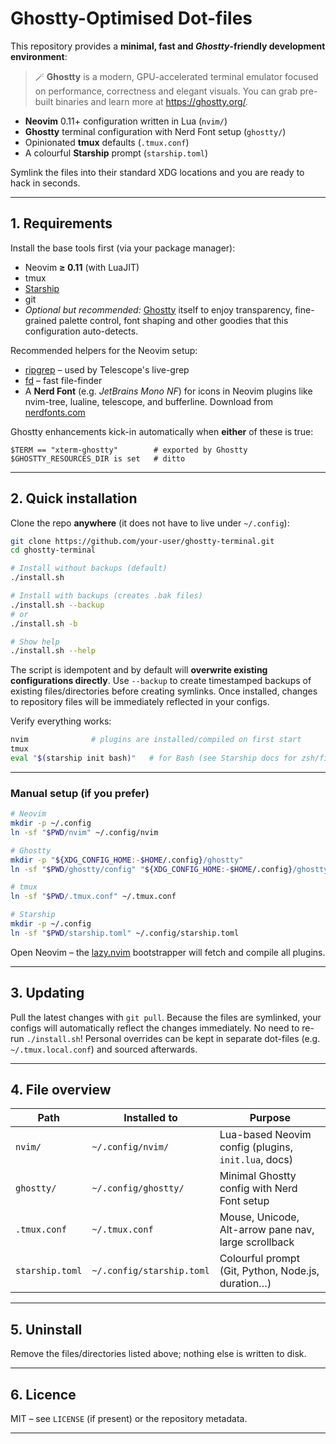 # Ghostty-Optimised Dot-files

This repository provides a **minimal, fast and *Ghostty*-friendly development environment**:

> 🪄  **Ghostty** is a modern, GPU-accelerated terminal emulator focused on
> performance, correctness and elegant visuals.  You can grab pre-built
> binaries and learn more at <https://ghostty.org/>.

* **Neovim** 0.11+ configuration written in Lua (`nvim/`)
* **Ghostty** terminal configuration with Nerd Font setup (`ghostty/`)
* Opinionated **tmux** defaults (`.tmux.conf`)
* A colourful **Starship** prompt (`starship.toml`)

Symlink the files into their standard XDG locations and you are ready to hack in seconds.

---

## 1. Requirements

Install the base tools first (via your package manager):

* Neovim **≥ 0.11** (with LuaJIT)
* tmux
* [Starship](https://starship.rs/)
* git
* *Optional but recommended:* [Ghostty](https://ghostty.org/) itself to enjoy
  transparency, fine-grained palette control, font shaping and other goodies
  that this configuration auto-detects.

Recommended helpers for the Neovim setup:

* [ripgrep](https://github.com/BurntSushi/ripgrep) – used by Telescope's live-grep
* [fd](https://github.com/sharkdp/fd) – fast file-finder
* A **Nerd Font** (e.g. *JetBrains Mono NF*) for icons in Neovim plugins like nvim-tree, lualine, telescope, and bufferline. Download from [nerdfonts.com](https://www.nerdfonts.com/)

Ghostty enhancements kick-in automatically when **either** of these is true:

```text
$TERM == "xterm-ghostty"        # exported by Ghostty
$GHOSTTY_RESOURCES_DIR is set   # ditto
```

---

## 2. Quick installation

Clone the repo **anywhere** (it does not have to live under `~/.config`):

```bash
git clone https://github.com/your-user/ghostty-terminal.git
cd ghostty-terminal

# Install without backups (default)
./install.sh

# Install with backups (creates .bak files)
./install.sh --backup
# or
./install.sh -b

# Show help
./install.sh --help
```

The script is idempotent and by default will **overwrite existing configurations directly**. Use `--backup` to create timestamped backups of existing files/directories before creating symlinks. Once installed, changes to repository files will be immediately reflected in your configs.

Verify everything works:

```bash
nvim              # plugins are installed/compiled on first start
tmux
eval "$(starship init bash)"   # for Bash (see Starship docs for zsh/fish)
```

---

### Manual setup (if you prefer)

```bash
# Neovim
mkdir -p ~/.config
ln -sf "$PWD/nvim" ~/.config/nvim

# Ghostty
mkdir -p "${XDG_CONFIG_HOME:-$HOME/.config}/ghostty"
ln -sf "$PWD/ghostty/config" "${XDG_CONFIG_HOME:-$HOME/.config}/ghostty/config"

# tmux
ln -sf "$PWD/.tmux.conf" ~/.tmux.conf

# Starship
mkdir -p ~/.config
ln -sf "$PWD/starship.toml" ~/.config/starship.toml
```

Open Neovim – the [lazy.nvim] bootstrapper will fetch and compile all plugins.

---

## 3. Updating

Pull the latest changes with `git pull`. Because the files are symlinked, your configs will automatically reflect the changes immediately. No need to re-run `./install.sh`! Personal overrides can be kept in separate dot-files (e.g. `~/.tmux.local.conf`) and sourced afterwards.

---

## 4. File overview

| Path | Installed to | Purpose |
|------|--------------|---------|
| `nvim/`          | `~/.config/nvim/`        | Lua-based Neovim config (plugins, `init.lua`, docs) |
| `ghostty/`       | `~/.config/ghostty/`     | Minimal Ghostty config with Nerd Font setup |
| `.tmux.conf`     | `~/.tmux.conf`           | Mouse, Unicode, Alt-arrow pane nav, large scrollback |
| `starship.toml`  | `~/.config/starship.toml`| Colourful prompt (Git, Python, Node.js, duration…) |

---

## 5. Uninstall

Remove the files/directories listed above; nothing else is written to disk.

---

## 6. Licence

MIT – see `LICENSE` (if present) or the repository metadata.

---

[lazy.nvim]: https://github.com/folke/lazy.nvim
